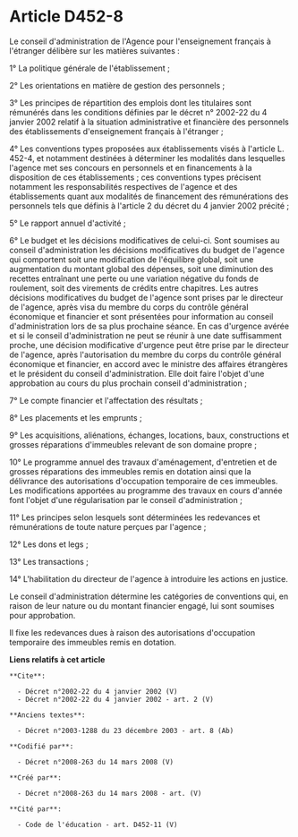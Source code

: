 # Article D452-8

Le conseil d'administration de l'Agence pour l'enseignement français à l'étranger délibère sur les matières suivantes : 

1° La politique générale de l'établissement ; 

2° Les orientations en matière de gestion des personnels ; 

3° Les principes de répartition des emplois dont les titulaires sont rémunérés dans les conditions définies par le décret n°
2002-22 du 4 janvier 2002 relatif à la situation administrative et financière des personnels des établissements
d'enseignement français à l'étranger ; 

4° Les conventions types proposées aux établissements visés à l'article L. 452-4, et notamment destinées à déterminer les
modalités dans lesquelles l'agence met ses concours en personnels et en financements à la disposition de ces établissements ;
ces conventions types précisent notamment les responsabilités respectives de l'agence et des établissements quant aux
modalités de financement des rémunérations des personnels tels que définis à l'article 2 du décret du 4 janvier 2002
précité ; 

5° Le rapport annuel d'activité ; 

6° Le budget et les décisions modificatives de celui-ci. Sont soumises au conseil d'administration les décisions
modificatives du budget de l'agence qui comportent soit une modification de l'équilibre global, soit une augmentation du
montant global des dépenses, soit une diminution des recettes entraînant une perte ou une variation négative du fonds de
roulement, soit des virements de crédits entre chapitres. Les autres décisions modificatives du budget de l'agence sont
prises par le directeur de l'agence, après visa du membre du corps du contrôle général économique et financier et sont
présentées pour information au conseil d'administration lors de sa plus prochaine séance. En cas d'urgence avérée et si le
conseil d'administration ne peut se réunir à une date suffisamment proche, une décision modificative d'urgence peut être
prise par le directeur de l'agence, après l'autorisation du membre du corps du contrôle général économique et financier, en
accord avec le ministre des affaires étrangères et le président du conseil d'administration. Elle doit faire l'objet d'une
approbation au cours du plus prochain conseil d'administration ; 

7° Le compte financier et l'affectation des résultats ; 

8° Les placements et les emprunts ; 

9° Les acquisitions, aliénations, échanges, locations, baux, constructions et grosses réparations d'immeubles relevant de son
domaine propre ; 

10° Le programme annuel des travaux d'aménagement, d'entretien et de grosses réparations des immeubles remis en dotation
ainsi que la délivrance des autorisations d'occupation temporaire de ces immeubles. Les modifications apportées au programme
des travaux en cours d'année font l'objet d'une régularisation par le conseil d'administration ; 

11° Les principes selon lesquels sont déterminées les redevances et rémunérations de toute nature perçues par l'agence ; 

12° Les dons et legs ; 

13° Les transactions ; 

14° L'habilitation du directeur de l'agence à introduire les actions en justice. 

Le conseil d'administration détermine les catégories de conventions qui, en raison de leur nature ou du montant financier
engagé, lui sont soumises pour approbation. 

Il fixe les redevances dues à raison des autorisations d'occupation temporaire des immeubles remis en dotation.

**Liens relatifs à cet article**

	**Cite**:

	  - Décret n°2002-22 du 4 janvier 2002 (V)
	  - Décret n°2002-22 du 4 janvier 2002 - art. 2 (V)

	**Anciens textes**:

	  - Décret n°2003-1288 du 23 décembre 2003 - art. 8 (Ab)

	**Codifié par**:

	  - Décret n°2008-263 du 14 mars 2008 (V)

	**Créé par**:

	  - Décret n°2008-263 du 14 mars 2008 - art. (V)

	**Cité par**:

	  - Code de l'éducation - art. D452-11 (V)
